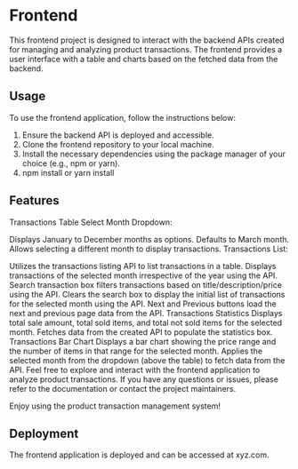 # Frontend

This frontend project is designed to interact with the backend APIs created for managing and analyzing product transactions. The frontend provides a user interface with a table and charts based on the fetched data from the backend.

## Usage

To use the frontend application, follow the instructions below:

1. Ensure the backend API is deployed and accessible.
2. Clone the frontend repository to your local machine.
3. Install the necessary dependencies using the package manager of your choice (e.g., npm or yarn).
4. npm install or yarn install

## Features
Transactions Table
Select Month Dropdown:

Displays January to December months as options.
Defaults to March month.
Allows selecting a different month to display transactions.
Transactions List:

Utilizes the transactions listing API to list transactions in a table.
Displays transactions of the selected month irrespective of the year using the API.
Search transaction box filters transactions based on title/description/price using the API.
Clears the search box to display the initial list of transactions for the selected month using the API.
Next and Previous buttons load the next and previous page data from the API.
Transactions Statistics
Displays total sale amount, total sold items, and total not sold items for the selected month.
Fetches data from the created API to populate the statistics box.
Transactions Bar Chart
Displays a bar chart showing the price range and the number of items in that range for the selected month.
Applies the selected month from the dropdown (above the table) to fetch data from the API.
Feel free to explore and interact with the frontend application to analyze product transactions. If you have any questions or issues, please refer to the documentation or contact the project maintainers.

Enjoy using the product transaction management system!

## Deployment
The frontend application is deployed and can be accessed at xyz.com.
